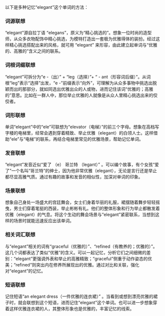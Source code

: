以下是多种记忆“elegant”这个单词的方法：

### 词源联想
“elegant”源自拉丁语 “elegans”，原义为“精心挑选的”。想象一位时尚的造型师，从众多衣物配饰中精心挑选，为模特打造出一套极为优雅得体的装扮。经过这样精心挑选搭配出来的风格，就可用 “elegant” 来形容，由此建立起单词与“优雅的、高雅的”含义之间的联系。

### 词根词缀联想
“elegant”可拆分为“e -（出）” + “leg（选择）”+ “ - ant（形容词后缀）”。从词根“leg”表示“选择”出发，“e -”前缀表示“向外”，可理解为从众多事物中挑选出脱颖而出的那部分，就如同选出优雅出众的人或物，进而记住该词“优雅的；高雅的”意思。比如在一群人中，那位举止优雅的人就像是从众人里精心挑选出来的佼佼者。 

### 词形联想
单词“elegant”中的“ele”可联想为“elevator（电梯）”的前三个字母。想象在高档写字楼的电梯里，经常会遇到穿着精致、举止优雅（elegant）的白领人士。这样借助“ele”与“电梯”的联系，再结合电梯里常见的优雅场景，帮助记忆单词。

### 发音联想
“elegant”发音近似“爱了 （e） 哥兰特 （legant）” 。可以编个故事，有个女孩“爱了”一个名叫“哥兰特”的绅士，因为他非常优雅（elegant），无论是言行还是举止都尽显高雅气质。通过有趣的故事和发音的相似性，加深对单词的印象。

### 场景联想
想象自己身处一场盛大的宫廷舞会，女士们身着华丽的礼服，裙摆随着舞步轻轻摇曳，男士们穿着笔挺的西装，举止彬彬有礼。他们的整体形象和行为举止都散发着优雅（elegant）的气息。将这个生动的舞会场景与“elegant”紧密联系，当想到这样的场景时就能迅速反应出该单词。

### 相关词汇联想
与“elegant”相关的词有“graceful（优雅的）”、“refined（有教养的；优雅的）”。这几个词都表达了类似“优雅”的含义。可以一起记忆，分析它们之间细微的差别：“elegant”更强调外表和举止的高雅精致；“graceful”侧重于动作姿态的优美；“refined”则突出内在修养所展现出的优雅。通过对比和关联，强化对“elegant”的记忆。

### 短语联想
记住短语“an elegant dress（一件优雅的连衣裙）” 。当看到或想到漂亮优雅的裙子时，就会联想到这个短语，进而记住“elegant”这个单词。也可以进一步想象穿着这样优雅连衣裙的人，其整体形象也是优雅的，丰富记忆的线索。 
